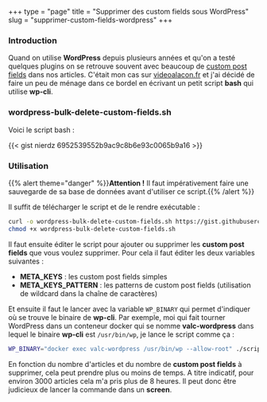 +++
type = "page"
title = "Supprimer des custom fields sous WordPress"
slug = "supprimer-custom-fields-wordpress"
+++

### Introduction

Quand on utilise **WordPress** depuis plusieurs années et qu'on a testé quelques plugins on se retrouve souvent avec beaucoup de [custom post fields](https://wordpress.org/support/article/custom-fields/) dans nos articles. C'était mon cas sur [videoalacon.fr](https://videoalacon.fr/) et j'ai décidé de faire un peu de ménage dans ce bordel en écrivant un petit script **bash** qui utilise **wp-cli**.

### wordpress-bulk-delete-custom-fields.sh

Voici le script bash :

{{< gist nierdz 6952539552b9ac9c8b6e93c0065b9a16 >}}

### Utilisation

{{% alert theme="danger" %}}**Attention !** Il faut impérativement faire une sauvegarde de sa base de données avant d'utiliser ce script.{{% /alert %}}

Il suffit de télécharger le script et de le rendre exécutable :

```bash
curl -o wordpress-bulk-delete-custom-fields.sh https://gist.githubusercontent.com/nierdz/6952539552b9ac9c8b6e93c0065b9a16/raw/244bd65e8c31e246df1a1520fc10116073720c64/wordpress-bulk-delete-custom-fields.sh
chmod +x wordpress-bulk-delete-custom-fields.sh
```

Il faut ensuite éditer le script pour ajouter ou supprimer les **custom post fields** que vous voulez supprimer. Pour cela il faut éditer les deux variables suivantes :

- **META_KEYS** : les custom post fields simples
- **META_KEYS_PATTERN** : les patterns de custom post fields (utilisation de wildcard dans la chaîne de caractères)

Et ensuite il faut le lancer avec la variable `WP_BINARY` qui permet d'indiquer où se trouve le binaire de **wp-cli**. Par exemple, moi qui fait tourner WordPress dans un conteneur docker qui se nomme **valc-wordpress** dans lequel le binaire **wp-cli** est `/usr/bin/wp`, je lance le script comme ça :

```bash
WP_BINARY="docker exec valc-wordpress /usr/bin/wp --allow-root" ./scripts/wordpress-bulk-delete-custom-fields.sh
```

En fonction du nombre d'articles et du nombre de **custom post fields** à supprimer, cela peut prendre plus ou moins de temps. A titre indicatif, pour environ 3000 articles cela m'a pris plus de 8 heures. Il peut donc être judicieux de lancer la commande dans un **screen**.
